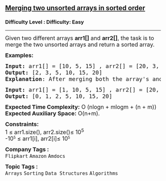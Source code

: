 <h2><a href="https://www.geeksforgeeks.org/problems/merging-two-unsorted-arrays-in-sorted-order1020/1?page=1&difficulty=Easy&sortBy=difficulty">Merging two unsorted arrays in sorted order</a></h2><h3>Difficulty Level : Difficulty: Easy</h3><hr><div class="problems_problem_content__Xm_eO"><p><span style="font-size: 18px;">Given two different arrays <strong>arr1[]</strong> and <strong>arr2[]</strong>, the task is to merge the two unsorted arrays and return a sorted array.</span></p>
<p><span style="font-size: 18px;"><strong>Examples:</strong></span></p>
<pre><span style="font-size: 18px;"><strong>Input: </strong>arr1[] = [10, 5, 15] , arr2[] = [20, 3, 2]
<strong>Output:</strong> [2, 3, 5, 10, 15, 20]
<strong>Explanation</strong>: After merging both the array's and sorting it with get the desired output.  
</span></pre>
<pre><span style="font-size: 18px;"><strong>Input: </strong>arr1[] = [1, 10, 5, 15] , arr2[] = [20, 0, 2]
<strong>Output:</strong> [0, 1, 2, 5, 10, 15, 20]
</span></pre>
<p><span style="font-size: 18px;"><strong>Expected Time Complexity:</strong> O (nlogn + mlogm + (n + m))<br><strong>Expected Auxiliary Space:</strong> O(n+m).</span></p>
<p><span style="font-size: 18px;"><strong>Constraints:</strong><br>1 ≤ arr1.size(), arr2.size()≤ 10<sup>5<br></sup></span><span style="font-size: 18px;">-</span><span style="font-size: 18px;">10</span><sup>5</sup><span style="font-size: 18px;"> ≤ arr1[i], arr2[i]≤ 10</span><sup>5</sup></p></div><p><span style=font-size:18px><strong>Company Tags : </strong><br><code>Flipkart</code>&nbsp;<code>Amazon</code>&nbsp;<code>Amdocs</code>&nbsp;<br><p><span style=font-size:18px><strong>Topic Tags : </strong><br><code>Arrays</code>&nbsp;<code>Sorting</code>&nbsp;<code>Data Structures</code>&nbsp;<code>Algorithms</code>&nbsp;